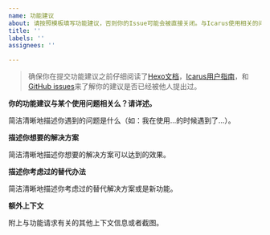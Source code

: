 ```yaml
---
name: 功能建议
about: 请按照模板填写功能建议，否则你的Issue可能会被直接关闭。与Icarus使用相关的问题请转至Gitter（https://gitter.im/hexo-theme-icarus/community）。
title: ''
labels: ''
assignees: ''

---
```


> 确保你在提交功能建议之前仔细阅读了[Hexo文档](https://hexo.io/zh-cn/)，[Icarus用户指南](https://ppoffice.github.io/hexo-theme-icarus/tags/Icarus%E7%94%A8%E6%88%B7%E6%8C%87%E5%8D%97/)，和[GitHub issues](https://github.com/ppoffice/hexo-theme-icarus/issues)来了解你的建议是否已经被他人提出过。

**你的功能建议与某个使用问题相关么？请详述。**

简洁清晰地描述你遇到的问题是什么（如：我在使用...的时候遇到了...）。

**描述你想要的解决方案**

简洁清晰地描述你想要的解决方案可以达到的效果。

**描述你考虑过的替代办法**

简洁清晰地描述你考虑过的替代解决方案或是新功能。

**额外上下文**

附上与功能请求有关的其他上下文信息或者截图。
